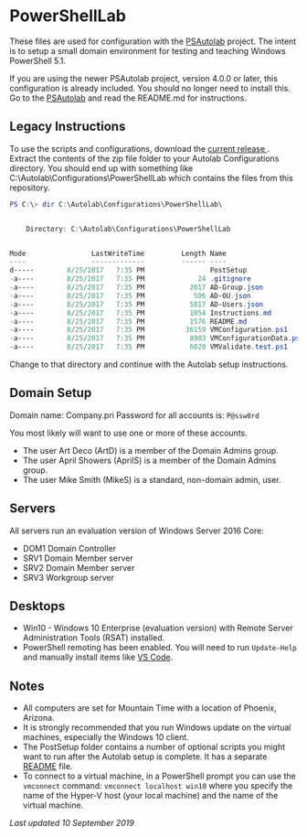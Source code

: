 # PowerShellLab

These files are used for configuration with the [PSAutolab](https://github.com/pluralsight/PS-AutoLab-Env) project. The intent is to setup a small domain environment for testing and teaching Windows PowerShell 5.1.

If you are using the newer PSAutolab project, version 4.0.0 or later, this configuration is already included. You should no longer need to install this. Go to the [PSAutolab](https://github.com/pluralsight/PS-AutoLab-Env) and read the README.md for instructions.

## Legacy Instructions

To use the scripts and configurations, download the [current release ](https://github.com/jdhitsolutions/PowerShellLab/archive/0.10.0.zip). Extract the contents of the zip file folder to your Autolab Configurations directory. You should end up with something like C:\Autolab\Configurations\PowerShellLab which contains the files from this repository.

```powershell
PS C:\> dir C:\Autolab\Configurations\PowerShellLab\


    Directory: C:\Autolab\Configurations\PowerShellLab


Mode                LastWriteTime         Length Name
----                -------------         ------ ----
d-----        8/25/2017   7:35 PM                PostSetup
-a----        8/25/2017   7:35 PM             24 .gitignore
-a----        8/25/2017   7:35 PM           2017 AD-Group.json
-a----        8/25/2017   7:35 PM            506 AD-OU.json
-a----        8/25/2017   7:35 PM           5017 AD-Users.json
-a----        8/25/2017   7:35 PM           1054 Instructions.md
-a----        8/25/2017   7:35 PM           1576 README.md
-a----        8/25/2017   7:35 PM          36159 VMConfiguration.ps1
-a----        8/25/2017   7:35 PM           8903 VMConfigurationData.psd1
-a----        8/25/2017   7:35 PM           6020 VMValidate.test.ps1
```

Change to that directory and continue with the Autolab setup instructions.

## Domain Setup

Domain name: Company.pri
Password for all accounts is: `P@ssw0rd`

You most likely will want to use one or more of these accounts.

- The user Art Deco (ArtD) is a member of the Domain Admins group.
- The user April Showers (AprilS) is a member of the Domain Admins group.
- The user Mike Smith (MikeS) is a standard, non-domain admin, user.

## Servers

All servers run an evaluation version of Windows Server 2016 Core:

- DOM1 Domain Controller
- SRV1 Domain Member server
- SRV2 Domain Member server
- SRV3 Workgroup server

## Desktops

- Win10 - Windows 10 Enterprise (evaluation version) with Remote Server Administration Tools (RSAT) installed.
- PowerShell remoting has been enabled. You will need to run `Update-Help` and manually install items like [VS Code](https://code.visualstudio.com/Download).

## Notes

- All computers are set for Mountain Time with a location of Phoenix, Arizona.
- It is strongly recommended that you run Windows update on the virtual machines, especially the Windows 10 client.
- The PostSetup folder contains a number of optional scripts you might want to run after the Autolab setup is complete. It has a separate [README](./PostSetup/README.md) file.
- To connect to a virtual machine, in a PowerShell prompt you can use the `vmconnect` command: `vmconnect localhost win10` where you specify the name of the Hyper-V host (your local machine) and the name of the virtual machine.

*Last updated 10 September 2019*
